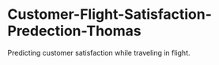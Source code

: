# Customer-Flight-Satisfaction-Predection-Thomas
Predicting customer satisfaction while traveling in flight.
